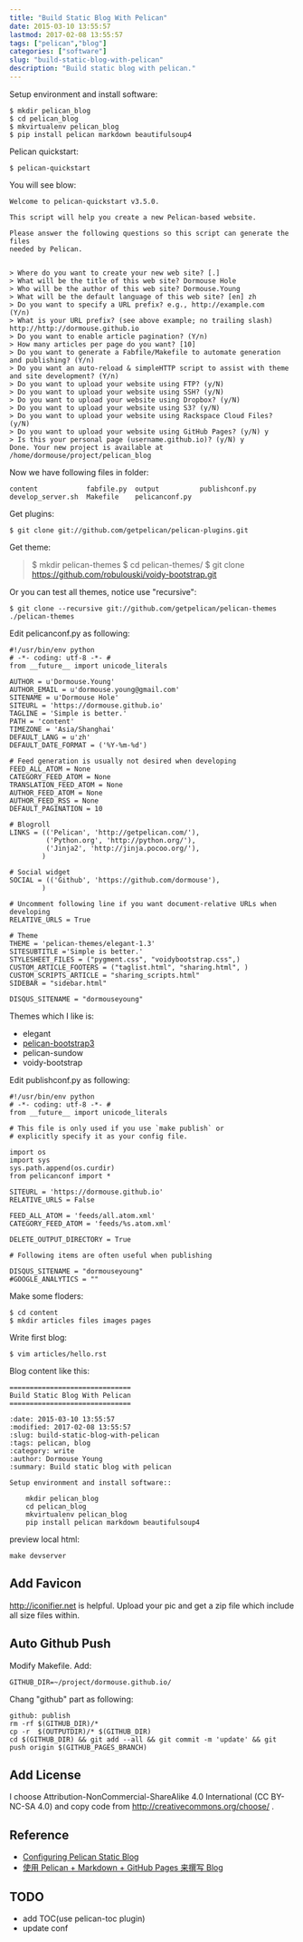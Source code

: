 ```yaml
---
title: "Build Static Blog With Pelican"
date: 2015-03-10 13:55:57
lastmod: 2017-02-08 13:55:57
tags: ["pelican","blog"]
categories: ["software"]
slug: "build-static-blog-with-pelican"
description: "Build static blog with pelican."
---
```




Setup environment and install software:

    $ mkdir pelican_blog
    $ cd pelican_blog
    $ mkvirtualenv pelican_blog
    $ pip install pelican markdown beautifulsoup4

Pelican quickstart:

    $ pelican-quickstart

You will see blow:

    Welcome to pelican-quickstart v3.5.0.

    This script will help you create a new Pelican-based website.

    Please answer the following questions so this script can generate the files
    needed by Pelican.


    > Where do you want to create your new web site? [.]
    > What will be the title of this web site? Dormouse Hole
    > Who will be the author of this web site? Dormouse.Young
    > What will be the default language of this web site? [en] zh
    > Do you want to specify a URL prefix? e.g., http://example.com   (Y/n)
    > What is your URL prefix? (see above example; no trailing slash) http://http://dormouse.github.io
    > Do you want to enable article pagination? (Y/n)
    > How many articles per page do you want? [10]
    > Do you want to generate a Fabfile/Makefile to automate generation and publishing? (Y/n)
    > Do you want an auto-reload & simpleHTTP script to assist with theme and site development? (Y/n)
    > Do you want to upload your website using FTP? (y/N)
    > Do you want to upload your website using SSH? (y/N)
    > Do you want to upload your website using Dropbox? (y/N)
    > Do you want to upload your website using S3? (y/N)
    > Do you want to upload your website using Rackspace Cloud Files? (y/N)
    > Do you want to upload your website using GitHub Pages? (y/N) y
    > Is this your personal page (username.github.io)? (y/N) y
    Done. Your new project is available at /home/dormouse/project/pelican_blog

Now we have following files in folder:

    content            fabfile.py  output          publishconf.py
    develop_server.sh  Makefile    pelicanconf.py

Get plugins:

    $ git clone git://github.com/getpelican/pelican-plugins.git

Get theme:

> \$ mkdir pelican-themes \$ cd pelican-themes/ \$ git clone
> <https://github.com/robulouski/voidy-bootstrap.git>

Or you can test all themes, notice use "recursive":

    $ git clone --recursive git://github.com/getpelican/pelican-themes ./pelican-themes

Edit pelicanconf.py as following:

    #!/usr/bin/env python
    # -*- coding: utf-8 -*- #
    from __future__ import unicode_literals

    AUTHOR = u'Dormouse.Young'
    AUTHOR_EMAIL = u'dormouse.young@gmail.com'
    SITENAME = u'Dormouse Hole'
    SITEURL = 'https://dormouse.github.io'
    TAGLINE = 'Simple is better.'
    PATH = 'content'
    TIMEZONE = 'Asia/Shanghai'
    DEFAULT_LANG = u'zh'
    DEFAULT_DATE_FORMAT = ('%Y-%m-%d')

    # Feed generation is usually not desired when developing
    FEED_ALL_ATOM = None
    CATEGORY_FEED_ATOM = None
    TRANSLATION_FEED_ATOM = None
    AUTHOR_FEED_ATOM = None
    AUTHOR_FEED_RSS = None
    DEFAULT_PAGINATION = 10

    # Blogroll
    LINKS = (('Pelican', 'http://getpelican.com/'),
             ('Python.org', 'http://python.org/'),
             ('Jinja2', 'http://jinja.pocoo.org/'),
            )

    # Social widget
    SOCIAL = (('Github', 'https://github.com/dormouse'),
            )

    # Uncomment following line if you want document-relative URLs when developing
    RELATIVE_URLS = True

    # Theme
    THEME = 'pelican-themes/elegant-1.3'
    SITESUBTITLE ='Simple is better.'
    STYLESHEET_FILES = ("pygment.css", "voidybootstrap.css",)
    CUSTOM_ARTICLE_FOOTERS = ("taglist.html", "sharing.html", )
    CUSTOM_SCRIPTS_ARTICLE = "sharing_scripts.html"
    SIDEBAR = "sidebar.html"

    DISQUS_SITENAME = "dormouseyoung"

Themes which I like is:

-   elegant
-   [pelican-bootstrap3](https://github.com/getpelican/pelican-themes/tree/master/pelican-bootstrap3)
-   pelican-sundow
-   voidy-bootstrap

Edit publishconf.py as following:

``` {.sourceCode .python}
#!/usr/bin/env python
# -*- coding: utf-8 -*- #
from __future__ import unicode_literals

# This file is only used if you use `make publish` or
# explicitly specify it as your config file.

import os
import sys
sys.path.append(os.curdir)
from pelicanconf import *

SITEURL = 'https://dormouse.github.io'
RELATIVE_URLS = False

FEED_ALL_ATOM = 'feeds/all.atom.xml'
CATEGORY_FEED_ATOM = 'feeds/%s.atom.xml'

DELETE_OUTPUT_DIRECTORY = True

# Following items are often useful when publishing

DISQUS_SITENAME = "dormouseyoung"
#GOOGLE_ANALYTICS = ""
```

Make some floders:

    $ cd content
    $ mkdir articles files images pages

Write first blog:

    $ vim articles/hello.rst

Blog content like this:

    ==============================
    Build Static Blog With Pelican
    ==============================

    :date: 2015-03-10 13:55:57
    :modified: 2017-02-08 13:55:57
    :slug: build-static-blog-with-pelican
    :tags: pelican, blog
    :category: write
    :author: Dormouse Young
    :summary: Build static blog with pelican

    Setup environment and install software::

        mkdir pelican_blog
        cd pelican_blog
        mkvirtualenv pelican_blog
        pip install pelican markdown beautifulsoup4

preview local html:

    make devserver

Add Favicon
-----------

<http://iconifier.net> is helpful. Upload your pic and get a zip file
which include all size files within.

Auto Github Push
----------------

Modify Makefile. Add:

    GITHUB_DIR=~/project/dormouse.github.io/

Chang "github" part as following:

    github: publish
    rm -rf $(GITHUB_DIR)/*
    cp -r  $(OUTPUTDIR)/* $(GITHUB_DIR)
    cd $(GITHUB_DIR) && git add --all && git commit -m 'update' && git push origin $(GITHUB_PAGES_BRANCH)

Add License
-----------

I choose Attribution-NonCommercial-ShareAlike 4.0 International (CC
BY-NC-SA 4.0) and copy code from <http://creativecommons.org/choose/> .

Reference
---------

-   [Configuring Pelican Static
    Blog](http://pbpython.com/pelican-config.html)
-   [使用 Pelican + Markdown + GitHub Pages 来撰写
    Blog](http://www.tuicool.com/articles/INjiui)

TODO
----

-   add TOC(use pelican-toc plugin)
-   update conf

